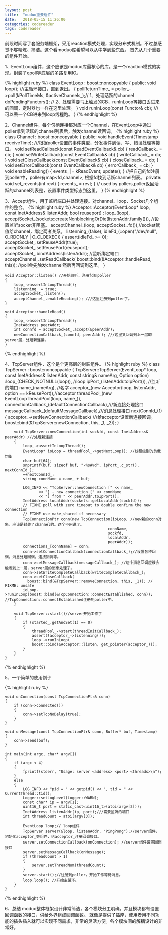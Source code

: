 ```yaml
---
layout: post
title:  "muduo重要组件"
date:   2018-05-15 11:26:00
categories: codereader
tags: codereader
---
```




前段时间写了套服务端框架，采用reaction模式处理，实现分布式机制。不过总感觉不够精炼、简洁。这个看moduo库希望可以从中学到些东西。
首先从几个重要的组件开始。

1、EventLoop组件，这个应该是moduo库最核心的库。是一个reaction模式的实现。封装了epoll等底层的多路复用IO。

{% highlight ruby %}
	class EventLoop : boost::noncopyable
	{
		public:
		void loop(); ///主循环接口，直到退出。 
		{
			pollReturnTime_ = poller_->poll(kPollTimeMs, &activeChannels_);// 1、处理活跃的channel
			doPendingFunctors(); // 2、处理需要马上触发的CB，runInLoop等接口丢进来的回调，定时器也一样在这里处理。
		}
		void runInLoop(const Functor& cb); ///可以丢一个CB进来到loop线程跑。
	}
{% endhighlight %}

2、Channel组件，每个句柄连接都对应一个Channel，在EventLoop中通过poller拿到活跃的channel列表后，触发channel读回调。
{% highlight ruby %}
	class Channel : boost::noncopyable
	{
		public:
		void handleEvent(Timestamp receiveTime); ///根据poller设置的事件类型，分发事件到读、写、错误处理等接口。
		void setReadCallback(const ReadEventCallback& cb)
		{ readCallback_ = cb; }
		void setWriteCallback(const EventCallback& cb)
		{ writeCallback_ = cb; }
		void setCloseCallback(const EventCallback& cb)
		{ closeCallback_ = cb; }
		void setErrorCallback(const EventCallback& cb)
		{ errorCallback_ = cb; }
		void enableReading() { events_ |= kReadEvent; update(); } //把自己的fd注册到poller中，poller有map<fd,channel>, 根据fd找到活跃channel列表。
		private:
		void set_revents(int revt) { revents_ = revt; } // used by pollers,poller返回活跃的channel列表是，设置事件类型标志到这里。
	}
{% endhighlight %}

3、Accept组件，用于监听端口并处理连接。对channel、loop、Socket几个组件的整合。
{% highlight ruby %}
	Acceptor::Acceptor(EventLoop* loop, const InetAddress& listenAddr, bool reuseport)
	  : loop_(loop),
	    acceptSocket_(sockets::createNonblockingOrDie(listenAddr.family())), //设置监听socket非阻塞。
	    acceptChannel_(loop, acceptSocket_.fd()),//socket赋值给channel，绑定两者关系。
	    listenning_(false),
	    idleFd_(::open("/dev/null", O_RDONLY | O_CLOEXEC))
	{
	  assert(idleFd_ >= 0);
	  acceptSocket_.setReuseAddr(true);
	  acceptSocket_.setReusePort(reuseport);
	  acceptSocket_.bindAddress(listenAddr); //监听绑定端口
	  acceptChannel_.setReadCallback(
	      boost::bind(&Acceptor::handleRead, this)); //poll会先触发channel然后再回调到这里。
	}


	void Acceptor::listen() //开始监听，注册fd到poller
	{
		loop_->assertInLoopThread();
		listenning_ = true;
		acceptSocket_.listen();
		acceptChannel_.enableReading(); ///这里注册到poller了。
	}

	void Acceptor::handleRead()
	{
		loop_->assertInLoopThread();
		InetAddress peerAddr;
		int connfd = acceptSocket_.accept(&peerAddr);
		newConnectionCallback_(connfd, peerAddr); ///这里又回调到上一层即server层，处理新连接。
	}
{% endhighlight %}


4、TcpServer组件，这个是个更高层的封装组件。
{% highlight ruby %}
	class TcpServer : boost::noncopyable
	{
		TcpServer::TcpServer(EventLoop* loop, const InetAddress& listenAddr, const string& nameArg, Option option)
		:loop_(CHECK_NOTNULL(loop)), //loop
		ipPort_(listenAddr.toIpPort()), //监听的端口
		name_(nameArg), //名字
		acceptor_(new Acceptor(loop, listenAddr, option == kReusePort)),//acceptor
		threadPool_(new EventLoopThreadPool(loop, name_)),
		connectionCallback_(defaultConnectionCallback),///新连接处理接口
		messageCallback_(defaultMessageCallback),///消息处理接口
		nextConnId_(1)
		{
			acceptor_->setNewConnectionCallback( ///给acceptor设置新连接回调。
			boost::bind(&TcpServer::newConnection, this, _1, _2));
		}



		void TcpServer::newConnection(int sockfd, const InetAddress& peerAddr) ///处理新连接
		{
			loop_->assertInLoopThread();
			EventLoop* ioLoop = threadPool_->getNextLoop(); //线程级别的负载均衡
			char buf[64];
			snprintf(buf, sizeof buf, "-%s#%d", ipPort_.c_str(), nextConnId_);
			++nextConnId_;
			string connName = name_ + buf;

			LOG_INFO << "TcpServer::newConnection [" << name_
			       << "] - new connection [" << connName
			       << "] from " << peerAddr.toIpPort();
			InetAddress localAddr(sockets::getLocalAddr(sockfd));
			// FIXME poll with zero timeout to double confirm the new connection
			// FIXME use make_shared if necessary
			TcpConnectionPtr conn(new TcpConnection(ioLoop, //new新的conn对象。应该是封装了channel的。这个不用说了。
			                                      connName,
			                                      sockfd,
			                                      localAddr,
			                                      peerAddr));
			connections_[connName] = conn;
			conn->setConnectionCallback(connectionCallback_);//设置各种回调，消息处理回调，连接回调等。
			conn->setMessageCallback(messageCallback_); //这个消息回调应该会触发到上一层，server层的消息处理了。
			conn->setWriteCompleteCallback(writeCompleteCallback_);
			conn->setCloseCallback(
			  boost::bind(&TcpServer::removeConnection, this, _1)); // FIXME: unsafe
			ioLoop->runInLoop(boost::bind(&TcpConnection::connectEstablished, conn)); //TcpConnection::connectEstablished注册到poller中。
		}

		void TcpServer::start()//server开始工作了
		{
			if (started_.getAndSet(1) == 0)
			{
				threadPool_->start(threadInitCallback_);
				assert(!acceptor_->listenning());
				loop_->runInLoop(
				boost::bind(&Acceptor::listen, get_pointer(acceptor_)));
			}
		}
	}
{% endhighlight %}

5、一个简单的使用例子

{% highlight ruby %}

	void onConnection(const TcpConnectionPtr& conn)
	{
		if (conn->connected())
		{
			conn->setTcpNoDelay(true);
		}
	}

	void onMessage(const TcpConnectionPtr& conn, Buffer* buf, Timestamp)
	{
		conn->send(buf);
	}

	int main(int argc, char* argv[])
	{
		if (argc < 4)
		{
			fprintf(stderr, "Usage: server <address> <port> <threads>\n");
		}
		else
		{
			LOG_INFO << "pid = " << getpid() << ", tid = " << CurrentThread::tid();
			Logger::setLogLevel(Logger::WARN);
			const char* ip = argv[1];
			uint16_t port = static_cast<uint16_t>(atoi(argv[2]));
			InetAddress listenAddr(ip, port);///需要监听的端口
			int threadCount = atoi(argv[3]);

			EventLoop loop;// loop组件
			TcpServer server(&loop, listenAddr, "PingPong");//server组件，初始化acceptor_等组件，给acceptor_注册回调接口。
			server.setConnectionCallback(onConnection); //server组件设置回调接口
			server.setMessageCallback(onMessage);
			if (threadCount > 1)
			{
				server.setThreadNum(threadCount);
			}
			server.start();//注册到poller，开始工作等待消息。
			loop.loop(); //开始主循环。
		}
	}
{% endhighlight %}


6、总结
moduo整体框架设计非常简洁，各个模块分工明确。并且模块都有设置回调函数的接口，供给外界组成回调函数。
就像是提供了插座，使用者用不同功能的插头插入就可以实现不同需求，非常的灵活方便。各个模块间的解耦设计的非常好。